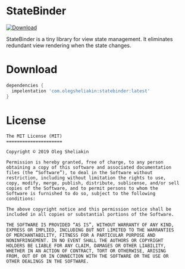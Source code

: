 # StateBinder

[ ![Download](https://api.bintray.com/packages/olegsheliakin/maven/statebinder/images/download.svg) ](https://bintray.com/olegsheliakin/maven/statebinder/_latestVersion)

StateBinder is a tiny library for view state management. It eliminates redundant view rendering when the state changes.

# Download
~~~ groovy
dependencies {
  impelentation 'com.olegsheliakin:statebinder:latest'
}
~~~

# License
```
The MIT License (MIT)
=====================

Copyright © 2019 Oleg Sheliakin

Permission is hereby granted, free of charge, to any person
obtaining a copy of this software and associated documentation
files (the “Software”), to deal in the Software without
restriction, including without limitation the rights to use,
copy, modify, merge, publish, distribute, sublicense, and/or sell
copies of the Software, and to permit persons to whom the
Software is furnished to do so, subject to the following
conditions:

The above copyright notice and this permission notice shall be
included in all copies or substantial portions of the Software.

THE SOFTWARE IS PROVIDED “AS IS”, WITHOUT WARRANTY OF ANY KIND,
EXPRESS OR IMPLIED, INCLUDING BUT NOT LIMITED TO THE WARRANTIES
OF MERCHANTABILITY, FITNESS FOR A PARTICULAR PURPOSE AND
NONINFRINGEMENT. IN NO EVENT SHALL THE AUTHORS OR COPYRIGHT
HOLDERS BE LIABLE FOR ANY CLAIM, DAMAGES OR OTHER LIABILITY,
WHETHER IN AN ACTION OF CONTRACT, TORT OR OTHERWISE, ARISING
FROM, OUT OF OR IN CONNECTION WITH THE SOFTWARE OR THE USE OR
OTHER DEALINGS IN THE SOFTWARE.
```

